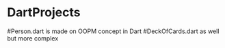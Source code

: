 # DartProjects

#Person.dart is made on OOPM concept in Dart
#DeckOfCards.dart as well but more complex
